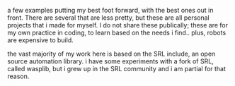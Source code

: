 a few examples putting my best foot forward, with the best ones out in front. There are several that are less pretty, but these are all personal projects that i made for myself.
I do not share these publically; these are for my own practice in coding, to learn based on the needs i find.. plus, robots are expensive to build.

the vast majority of my work here is based on the SRL include, an open source automation library. i have some experiments with a fork of SRL, called wasplib, 
but i grew up in the SRL community and i am partial for that reason. 

